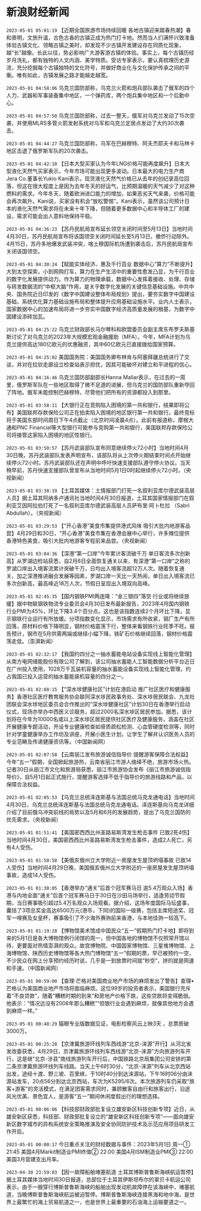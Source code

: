 # 新浪财经新闻
`2023-05-01 05:01:19` 【近期全国旅游市场持续回暖 各地古镇迎来踏春热潮】春和景明，文旅升温，古色古香的古镇正成为热门打卡地。然而当人们满怀兴致准备体验古镇文化、领略古镇之美时，却发现不少古镇开发建设存在同质化现象，越“长”越像。长此以往，势必影响广大游客游古镇的体验。事实上，每个古镇历经岁月洗礼，都有独特的人文内涵、美学特质。受访专家表示，要认真梳理历史源流，充分挖掘每个古镇独特的文化符号，并做好商业化与文化保护传承之间的平衡。唯有如此，古镇发展之路才能越走越宽。

`2023-05-01 04:58:06` 乌克兰国防部称，乌克兰火箭和炮兵部队袭击了俄军的四个人力、武器和军事装备集中地区，一个弹药库，两个炮兵集中地区和一个后勤中心。

`2023-05-01 04:57:50` 乌克兰国防部称，过去一整天，俄军对乌克兰发动了15次空袭，并使用MLRS多管火箭发射系统对乌军和乌克兰定居点发动了大约30次袭击。

`2023-05-01 04:44:27` 乌克兰国防部称，乌军在巴赫穆特、阿夫杰耶夫卡和马林卡地区击退了俄罗斯军队的20次袭击。

`2023-05-01 04:42:10` 【日本大型买家认为今年LNG价格可能再度飙升】日本大型液化天然气买家表示，今年市场可能出现更多波动。日本最大的电力生产商Jera Co.董事长Yukio Kani表示，现货液化天然气价格已从去年的创纪录高位回落，但这在很大程度上是因为去年冬天的好运气，比预期温暖的天气减少了对这种燃料的需求。今年冬天，随着欧洲进口能力的增加，如果恶劣天气来袭，价格可能会再次飙升。Kani说，买家没有机会“放松警惕”。Kani表示，虽然该公司预计日本的液化天然气需求将在未来十年下降，但随着更多数据中心和半导体工厂的建设，需求可能会出人意料地保持平稳。

`2023-05-01 04:36:23` 【苏丹民航局宣布延长领空关闭时间至5月13日】当地时间4月30日，苏丹民航局宣布将该国领空关闭时间延长至5月13日，撤侨行动除外。4月15日，苏丹多地爆发武装冲突，喀土穆国际机场遭到袭击后，苏丹民航局宣布关闭该国领空。

`2023-05-01 04:30:24` 【赋能实体经济、惠及千行百业 数据中心“算力”不断提升】大到太空探索，小到网购打车，算力在生产生活中的重要性愈发凸显，为千行百业的数字化发展提供动力。作为算力的物理承载，数据中心发挥着接收、处理、存储与转发数据流的“中枢大脑”作用，是关乎数字化发展的关键信息基础设施。中共中央、国务院近日印发的《数字中国建设整体布局规划》提出，要夯实数字中国建设基础，系统优化算力基础设施布局和整体提升应用基础设施水平。业内人士表示，国家数据中心的加速布局将进一步夯实中国数字经济高质量发展的根基，为数字中国建设添砖加瓦。

`2023-05-01 04:25:22` 乌克兰财政部长马尔琴科和欧盟委员会副主席东布罗夫斯基斯讨论了对乌克兰的2023年大规模宏观金融援助（MFA）。今年，MFA计划为乌克兰提供高达180亿欧元的优惠融资，其中60亿欧元已直接拨给国家预算。

`2023-05-01 04:25:02` 美国国务院：美国国务卿布林肯与阿塞拜疆总统进行了交谈，并对在拉钦走廊设立检查站表示担忧，因其可能破坏对建立和平进程的信心。

`2023-05-01 04:16:46` 乌克兰国防部副部长Hanna Maliar表示，在过去的一周里，俄罗斯军队在一些地区取得了微不足道的进展，但乌克兰的国防部队重新夺回了阵地。俄军未能控制巴赫穆特，尽管他们把所有的资源都投入到那里。

`2023-05-01 03:58:11` 【大银行正在竞购陷入困境的第一共和银行，结果即将公布】美国联邦存款保险公司正在拍卖陷入困境的地区银行第一共和银行。最终竞标将于美国东部时间周日下午4点截止（北京时间凌晨4点）。此前有报道称，摩根大通和PNC Financial等大型银行可能参与竞购第一共和银行，美国联邦存款保险公司将接管这家陷入困境的地区性银行。

`2023-05-01 03:50:57` 【苏丹武装部队宣布同意继续停火72小时】当地时间4月30日晚，苏丹武装部队发表声明宣布，该部队将从上次停火期结束时间点开始继续停火72小时。苏丹武装部队还在声明中呼吁快速支援部队遵守停火协议。当天稍早前，苏丹快速支援部队曾宣布从当地时间5月1日0时起继续停火72小时。（央视新闻）

`2023-05-01 03:38:19` 【土耳其媒体：土情报部门打死一名叙利亚库尔德武装高层人员】据土耳其阿纳多卢通讯社当地时间4月30日报道，土耳其国家情报部门在叙利亚艾因阿拉伯打死了一名叙利亚库尔德武装高层人员萨布里·阿卜杜拉 （Sabri Abdullah）。（央视新闻）

`2023-05-01 03:29:53` 【“开心香港”美食市集提供港式风味 吸引大批内地游客品尝】4月29日和30日，“开心香港”美食市集在香港会展中心举行，许多摊位提供香港特色美食，吸引大批内地游客专程前来品尝。（央视新闻）

`2023-05-01 03:04:36` 【深港“第一口岸”今年累计客流破千万 单日客流多次创新高】从罗湖边检站获悉，自2月6日全面恢复通关以来，有深港“第一口岸”之称的罗湖口岸出入境客流累计突破千万，日均出入境客流超12万人次。随着恢复通关，加之深港推进融合发展等因素，罗湖口岸一天比一天热闹，单日出入境客流已多次创新高，最高峰近18万人次，节假日呈现出入境双向高峰。

`2023-05-01 02:45:35` 【国内钢铁PMI两连降：“金三银四”落空 行业或将继续放缓】据中物联钢铁物流专业委员会4月30日发布最新报告，2023年4月国内钢铁行业PMI为45%，环比下降3.4个百分点。这也是该指数连续2个月环比下降，显示钢铁行业运行有所放缓。分项指数变化显示，市场需求有所收紧，钢厂生产有所回落，原材料价格下降明显，钢材价格震荡下行，整体来看钢铁行业旺季不旺。报告预计，钢市在5月供需两端或继续小幅下降，铁矿石价格继续回落，钢材价格震荡走低。（澎湃新闻）

`2023-05-01 02:32:17` 【我国约四分之一抽水蓄能电站设备实现线上智能化管理】从南方电网储能股份有限公司了解到，该公司抽水蓄能人工智能数据分析平台近日在广州投入使用，1028万千瓦装机容量的抽水蓄能设备实现线上智能化管理，约占我国已投入运营的抽水蓄能装机容量的四分之一。

`2023-05-01 02:08:15` 【“深水埗健康社区”计划在港启动 推广社区医疗和健康服务】香港社区医疗教育服务协会联同深水埗民政事务处、深水埗居民联会、九龙社团联会深水埗地区委员会合作推出的“深水埗健康社区”计划30日在香港举行启动仪式，现场亦举办中西医义诊服务，超过2000名深水埗区居民参加。据悉，该计划将在今年为10000名或以上深水埗区居民提供社区医疗及健康服务，涵盖在社区开展健康专题活动，开设专业健康检查如骨质疏松检测、心血管硬度检测等，同时针对学童健康举办工作坊及讲座，开展小医生计划，让学生了解并认识医务人员的专业范畴及传递健康资讯等。（中国新闻网）

`2023-05-01 02:07:58` 【云南丽江发布旅游诚信指导价 提醒游客保障合法权益】今年“五一”假期，全国掀起旅游热，云南省丽江市游人络绎不绝，旅游市场火热。记者30日从丽江市文化和旅游局获悉，丽江市旅游协会发布《丽江市旅游诚信指导价》，自5月1日起正式施行，提醒游客选择不低于指导价的旅游线路和产品，以保障合法权益。

`2023-05-01 02:05:53` 【乌克兰总统泽连斯基与法国总统马克龙通电话】当地时间4月30日，乌克兰总统泽连斯基与法国总统马克龙通电话。泽连斯基向马克龙详细介绍了目前俄乌冲突前线的局势以及5月和6月的发展趋势，提出了乌克兰国防的优先需求。（央视新闻）

`2023-05-01 01:51:41` 【美国密西西比州圣路易斯湾发生枪击事件 已致2死4伤】当地时间4月30日，美国密西西比州圣路易斯湾发生枪击事件，造成2人死亡，另有4人受伤。

`2023-05-01 01:50:58` 【美俄亥俄州立大学附近一房屋发生屋顶坍塌事故 已致14人受伤】当地时间4月29日晚，美国俄亥俄州立大学附近的一座房屋发生屋顶坍塌事故，造成14人受伤。

`2023-05-01 01:38:05` 【香港举办“通关”后首个冠军赛马日 逾5.4万观众入场】香港与内地全面“通关”后首个冠军赛马日于30日在沙田马场举行，适逢劳动节假期，当日赛事吸引超过5.4万名观众入场观看。据介绍，这场年度国际马坛盛事，囊括了3项总奖金高达6500万元(港币，下同)的国际一级赛，包括主席短途奖、冠军一哩赛及女皇杯，赛事吸引了不少海外赛驹前来香港，与本地佳驹一较高下。

`2023-05-01 01:19:28` 【博物馆美术馆成中国民众“五一”假期热门打卡地】即将到来的5月1日是各大博物馆例行闭馆的周一，但中国各地的博物馆不仅照常开馆以待，更要面对热情澎湃的观众。故宫博物院、中国国家博物馆、三星堆博物馆、上海博物馆、陕西历史博物馆等各大热门博物馆“五一”假期的票，早已被预约一空，不少民众在网上分享预约经历时说，几乎是一到放票时间就“秒空”，拼的就是网速和手速。（中国新闻网）

`2023-05-01 00:59:00` 【查理·芒格对美国商业地产市场的麻烦发出了警告】查理•芒格认为美国商业地产市场将面临麻烦。这位99岁的投资者表示，美国银行充斥着“不良贷款”，随着“糟糕时期的到来”和房地产价格下跌，这些贷款将变得脆弱。他表示：“情况远没有2008年那么糟糕”“但银行业会遇到麻烦，就像其他地方会遇到麻烦一样。”

`2023-05-01 00:48:29` 猫眼专业版数据见证，电影检察风云上映3天 ，总票房破3000万。

`2023-05-01 00:25:28` 【京津冀旅游环线列车西线游“北京-涞源”开行】从河北省发改委获悉，4月29日，京津冀旅游环线列车西线游“北京-涞源”方向旅游列车开行，这是继“北京-涉县”南线旅游列车开行后，中国铁路北京局集团公司安排的第二条京津冀旅游环线列车线路。当天上午6时30分，“北京-涞源”列车从北京西站出发，途经十渡、野三坡、百里峡，于10时40分到达涞源站，下午16时06分由涞源站发车，20点56分到达北京西站，车次为K5295/6次。本次旅游列车仍采取“旅客+游客”的灵活模式，在满足团客需求同时，兼顾散客自由行和旅客出行，沿途风光优美、景色宜人，是游客“五一”期间休闲度假出行的理想选择。

`2023-05-01 00:06:06` 【科技部财政部批复设立雄安新区科技创新专项】近日，从雄安新区获悉，科技部、财政部批复设立的“雄安新区科技创新专项”——面向雄安新区数字城市的异构系统安全策略推演及安全协同防护技术及示范应用项目研发工作开启。

`2023-05-01 00:00:17` 今日重点关注的财经数据与事件：2023年5月1日 周一① 21:45 美国4月Markit制造业PMI终值② 22:00 美国4月ISM制造业PMI③ 22:00 美国3月营建支出月率。

`2023-04-30 23:59:03` 【因一故障船舶堵塞航道 土耳其博斯普鲁斯海峡航运暂停】据土耳其媒体当地时间30日报道，总部位于土耳其伊斯坦布尔的翠贝卡航运公司表示，由于一艘穿行博斯普鲁斯海峡的船舶出现发动机故障停在该海峡中，堵塞航道，当晚博斯普鲁斯海峡航运被迫暂停。博斯普鲁斯海峡连接黑海和地中海，是世界上最繁忙的海上贸易航道之一，也是世界上最重要的石油海上运输要道之一。

